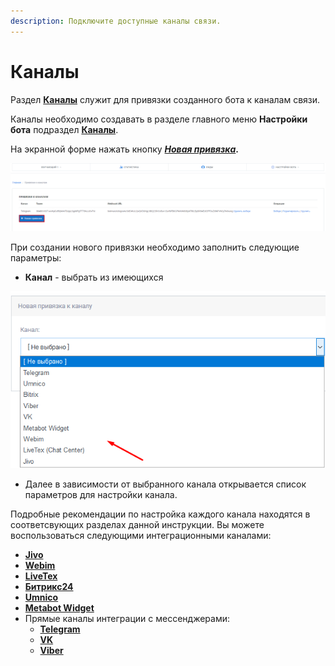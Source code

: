```yaml
---
description: Подключите доступные каналы связи.
---
```


# Каналы

Раздел [**Каналы**](https://app.metabot24.com/bot-channel) служит для привязки созданного бота к каналам связи.&#x20;

Каналы необходимо создавать в разделе главного меню **Настройки бота** подраздел [**Каналы**](https://app.metabot24.com/bot-channel).

На экранной форме нажать кнопку [_**Новая привязка**_](https://app.metabot24.com/bot-channel/create)**.**

![](<../../.gitbook/assets/image (75).png>)

При создании  нового привязки необходимо заполнить следующие параметры:

* **Канал** - выбрать из имеющихся

![](<../../.gitbook/assets/izobrazhenie (61).png>)

* Далее в зависимости от выбранного канала открывается список параметров для настройки канала.

Подробные рекомендации по настройка каждого канала находятся в соответсвующих разделах данной инструкции. Вы можете воспользоваться следующими интеграционными каналами:

* ****[**Jivo**](../../podklychenie-servis/jivo.md#podklyuchenie-integracii)****
* ****[**Webim**](../../podklychenie-servis/webim.md#podklyuchenie-integracii)****
* ****[**LiveTex**](../../podklychenie-servis/livetex.md#podklyuchenie-integracii)****
* ****[**Битрикс24**](../../podklychenie-servis/livetex.md#podklyuchenie-integracii)****
* ****[**Umnico**](../../podklychenie-servis/umnico.md)****
* ****[**Metabot Widget**](../../podklyuchenie-kanalov/metabot-widget.md#nastroika-chat-vidzheta)****
* Прямые каналы интеграции с мессенджерами:
  * ****[**Telegram**](../../podklyuchenie-kanalov/telegram.md)****
  * ****[**VK**](../../podklyuchenie-kanalov/vk.md)****
  * ****[**Viber**](../../podklyuchenie-kanalov/viber.md)****

